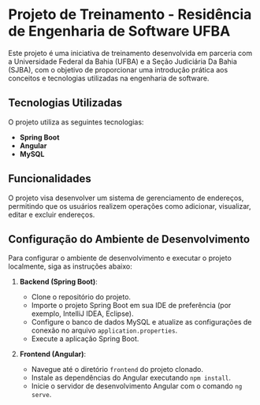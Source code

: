 # Projeto de Treinamento - Residência de Engenharia de Software UFBA

Este projeto é uma iniciativa de treinamento desenvolvida em parceria com a Universidade Federal da Bahia (UFBA) e a Seção Judiciária Da Bahia (SJBA), com o objetivo de proporcionar uma introdução prática aos conceitos e tecnologias utilizadas na engenharia de software.

## Tecnologias Utilizadas

O projeto utiliza as seguintes tecnologias:

- **Spring Boot**
- **Angular**
- **MySQL**

## Funcionalidades

O projeto visa desenvolver um sistema de gerenciamento de endereços, permitindo que os usuários realizem operações como adicionar, visualizar, editar e excluir endereços.

## Configuração do Ambiente de Desenvolvimento

Para configurar o ambiente de desenvolvimento e executar o projeto localmente, siga as instruções abaixo:

1. **Backend (Spring Boot)**:
   - Clone o repositório do projeto.
   - Importe o projeto Spring Boot em sua IDE de preferência (por exemplo, IntelliJ IDEA, Eclipse).
   - Configure o banco de dados MySQL e atualize as configurações de conexão no arquivo `application.properties`.
   - Execute a aplicação Spring Boot.

2. **Frontend (Angular)**:
   - Navegue até o diretório `frontend` do projeto clonado.
   - Instale as dependências do Angular executando `npm install`.
   - Inicie o servidor de desenvolvimento Angular com o comando `ng serve`.
